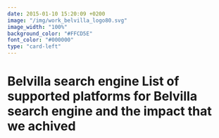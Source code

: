 ```yaml
---
date: 2015-01-10 15:20:09 +0200
image: "/img/work_belvilla_logo80.svg"
image_width: "100%"
background_color: "#FFCD5E"
font_color: "#000000"
type: "card-left"
---
```

# **Belvilla search engine List of supported platforms for Belvilla search engine and the impact that we achived**
